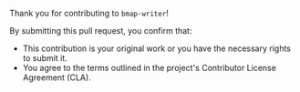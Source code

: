 Thank you for contributing to `bmap-writer`!

By submitting this pull request, you confirm that:
- This contribution is your original work or you have the necessary rights to submit it.
- You agree to the terms outlined in the project's Contributor License Agreement (CLA).
